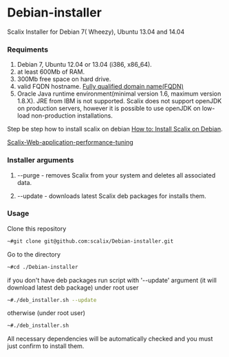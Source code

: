 Debian-installer
================

Scalix Installer for Debian 7( Wheezy), Ubuntu 13.04 and 14.04

### Requiments ###
1. Debian 7, Ubuntu 12.04 or 13.04 (i386, x86_64).
2. at least 600Mb of RAM.
3. 300Mb free space on  hard drive.
4. valid FQDN hostname. [Fully qualified domain name(FQDN)][1]
5. Oracle Java runtime environment(minimal version 1.6, maximum version 1.8.X). JRE from IBM is not supported. Scalix does not support openJDK on production servers, however it is possible to use openJDK on low-load non-production installations.

Step be step how to install scalix on debian [How to: Install Scalix on Debian][2].

[Scalix-Web-application-performance-tuning](/Debian-installer/wiki/Scalix-Web-application-performance-tuning)

### Installer arguments ###
1. --purge - removes Scalix from your system and deletes all associated data.

2. --update - downloads latest Scalix deb packages for installs them.


### Usage ###
Clone this repository
```sh
~#git clone git@github.com:scalix/Debian-installer.git
```
Go to the directory
```sh
~#cd ./Debian-installer
```
if you don't have deb packages run script with  '--update' argument (it will download latest deb package) under root user
```sh
~#./deb_installer.sh --update
```
otherwise (under root user)
```sh
~#./deb_installer.sh
```
All necessary dependencies will be automatically checked and you must just confirm to install them.

  [1]: http://en.wikipedia.org/wiki/Fully_qualified_domain_name
  [2]: https://www.flomain.de/2015/07/how-to-install-scalix-on-debian/
